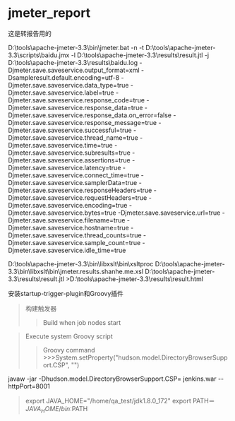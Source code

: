 # jmeter_report
这是转报告用的

D:\tools\apache-jmeter-3.3\bin\jmeter.bat -n -t D:\tools\apache-jmeter-3.3\scripts\baidu.jmx -l D:\tools\apache-jmeter-3.3\results\result.jtl -j D:\tools\apache-jmeter-3.3\results\baidu.log    -Djmeter.save.saveservice.output_format=xml -Dsampleresult.default.encoding=utf-8   -Djmeter.save.saveservice.data_type=true   -Djmeter.save.saveservice.label=true   -Djmeter.save.saveservice.response_code=true   -Djmeter.save.saveservice.response_data=true   -Djmeter.save.saveservice.response_data.on_error=false   -Djmeter.save.saveservice.response_message=true   -Djmeter.save.saveservice.successful=true   -Djmeter.save.saveservice.thread_name=true   -Djmeter.save.saveservice.time=true   -Djmeter.save.saveservice.subresults=true   -Djmeter.save.saveservice.assertions=true   -Djmeter.save.saveservice.latency=true   -Djmeter.save.saveservice.connect_time=true   -Djmeter.save.saveservice.samplerData=true   -Djmeter.save.saveservice.responseHeaders=true   -Djmeter.save.saveservice.requestHeaders=true   -Djmeter.save.saveservice.encoding=true   -Djmeter.save.saveservice.bytes=true   -Djmeter.save.saveservice.url=true   -Djmeter.save.saveservice.filename=true   -Djmeter.save.saveservice.hostname=true   -Djmeter.save.saveservice.thread_counts=true   -Djmeter.save.saveservice.sample_count=true   -Djmeter.save.saveservice.idle_time=true 

D:\tools\apache-jmeter-3.3\bin\libxslt\bin\xsltproc D:\tools\apache-jmeter-3.3\bin\libxslt\bin\jmeter.results.shanhe.me.xsl  D:\tools\apache-jmeter-3.3\results\result.jtl >D:\tools\apache-jmeter-3.3\results\result.html



安装startup-trigger-plugin和Groovy插件

>构建触发器
  >>Build when job nodes start

>Execute system Groovy script
  >>Groovy command
    >>>System.setProperty("hudson.model.DirectoryBrowserSupport.CSP", "")

javaw -jar -Dhudson.model.DirectoryBrowserSupport.CSP= jenkins.war --httpPort=8001

>export JAVA_HOME="/home/qa_test/jdk1.8.0_172"
>export PATH＝$JAVA_HOME/bin:$PATH











